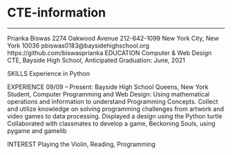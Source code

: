 # CTE-information
<hr>
<p>
Prianka Biswas
2274 Oakwood Avenue									212-642-1099	New York City, New York 10036					 pbiswas0183@baysidehighschool.org
         https://github.com/biswasprianka										                        
EDUCATION
Computer & Web Design CTE, Bayside High School, <GPA> Anticipated Graduation: June, 2021

SKILLS
Experience in Python

EXPERIENCE
09/09 – Present: Bayside High School						            Queens, New York
Student, Computer Programming and Web Design: Using mathematical operations and information to understand Programming Concepts. Collect and utilize knowledge on solving programming challenges from artwork and video games to data processing. 
Displayed a design using the Python turtle 
Collaborated with classmates to develop a game, Beckoning Souls, using pygame and gamelib 

INTEREST
Playing the Violin, Reading, Programming
</p>
